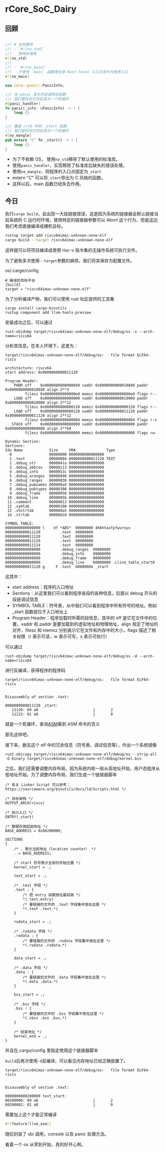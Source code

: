 # rCore_SoC_Dairy

## 回顾

```rust

//! # 全局属性
//! - `#![no_std]`
//!   禁用标准库
#![no_std]
//!
//! - `#![no_main]`
//!   不使用 `main` 函数等全部 Rust-level 入口点来作为程序入口
#![no_main]

use core::panic::PanicInfo;

/// 当 panic 发生时会调用该函数
/// 我们暂时将它的实现为一个死循环
#[panic_handler]
fn panic(_info: &PanicInfo) -> ! {
    loop {}
}

/// 覆盖 crt0 中的 _start 函数
/// 我们暂时将它的实现为一个死循环
#[no_mangle]
pub extern "C" fn _start() -> ! {
    loop {}
}

```

- 为了不依赖 OS， 使用`no_std`移除了默认使用的标准库。
- 使用`panic_handler`，实现移除了标准库后缺失的错误处理。
- 使用`no_mangle`，将程序的入口点固定为`_start`
- extern "C" 可以将`_start`导出为 C 风格的函数。
- 这样以后，main 函数已经失去作用。

## 今日

执行`cargo build`，会出现一大段链接错误，这是因为系统的链接器会默认链接当前系统的 C 运行时环境，使用特定的链接器参数可以 Abort 这个行为，但是这边我们考虑直接编译成裸机目标。

```bash
rustup target add riscv64imac-unknown-none-elf
cargo build --target riscv64imac-unknown-none-elf
```

这样就可以将项目编译成使用 risc-v 指令集的无操作系统可执行文件。

为了避免多次使用`--target`参数的麻烦，我们将其保存为配置文件。

os/.carge/config

```plain
# 编译的目标平台
[build]
target = "riscv64imac-unknown-none-elf"
```

为了分析编译产物，我们可以使用 rust 社区提供的工具集

```
cargo install cargo-binutils
rustup component add llvm-tools-preview
```

安装成功之后，可以通过

```
rust-objdump target/riscv64imac-unknown-none-elf/debug/os -x --arch-name=riscv64
```

分析其信息。在本人环境下，这里为：

```plain
target/riscv64imac-unknown-none-elf/debug/os:   file format ELF64-riscv

architecture: riscv64
start address: 0x0000000000011120

Program Header:
    PHDR off    0x0000000000000040 vaddr 0x0000000000010040 paddr 0x0000000000010040 align 2**3
         filesz 0x00000000000000e0 memsz 0x00000000000000e0 flags r--
    LOAD off    0x0000000000000000 vaddr 0x0000000000010000 paddr 0x0000000000010000 align 2**12
         filesz 0x0000000000000120 memsz 0x0000000000000120 flags r--
    LOAD off    0x0000000000000120 vaddr 0x0000000000011120 paddr 0x0000000000011120 align 2**12
         filesz 0x0000000000000004 memsz 0x0000000000000004 flags r-x
   STACK off    0x0000000000000000 vaddr 0x0000000000000000 paddr 0x0000000000000000 align 2**64
         filesz 0x0000000000000000 memsz 0x0000000000000000 flags rw-

Dynamic Section:
Sections:
Idx Name            Size     VMA              Type
  0                 00000000 0000000000000000
  1 .text           00000004 0000000000011120 TEXT
  2 .debug_str      0000041a 0000000000000000
  3 .debug_abbrev   00000113 0000000000000000
  4 .debug_info     0000053c 0000000000000000
  5 .debug_aranges  00000040 0000000000000000
  6 .debug_ranges   00000030 0000000000000000
  7 .debug_pubnames 000000a4 0000000000000000
  8 .debug_pubtypes 00000308 0000000000000000
  9 .debug_frame    00000050 0000000000000000
 10 .debug_line     0000005b 0000000000000000
 11 .comment        00000013 0000000000000000
 12 .symtab         00000108 0000000000000000
 13 .shstrtab       000000a5 0000000000000000
 14 .strtab         0000002d 0000000000000000

SYMBOL TABLE:
0000000000000000 l    df *ABS*  00000000 4h6htaxfpfwuroyu
0000000000011120         .text  00000000
0000000000011120         .text  00000000
0000000000011120         .text  00000000
0000000000011124         .text  00000000
0000000000000000         .debug_ranges  00000000
0000000000000000         .debug_info    00000000
0000000000000000         .debug_frame   00000000
0000000000000000         .debug_line    00000000 .Lline_table_start0
0000000000011120 g     F .text  00000004 _start
```

这其中：

- start address：程序的入口地址
- Sections：从这里我们可以看到程序各段的各种信息。后面以 debug 开头的段是调试信息
- SYMBOL TABLE：符号表，从中我们可以看到程序中所有符号的地址。例如 \_start 函数就位于入口地址上
- Program Header：程序加载时所需的段信息，其中的 off 是它在文件中的位置，vaddr 和 paddr 是要加载到的虚拟地址和物理地址，align 规定了地址的对齐，filesz 和 memsz 分别表示它在文件和内存中的大小，flags 描述了相关权限（r 表示可读，w 表示可写，x 表示可执行）

可以通过

```
rust-objdump target/riscv64imac-unknown-none-elf/debug/os -d --arch-name=riscv64
```

进行反编译，获得程序的程序码

```
target/riscv64imac-unknown-none-elf/debug/os:   file format ELF64-riscv


Disassembly of section .text:

0000000000011120 _start:
   11120: 09 a0                         j       2
   11122: 01 a0                         j       0
```

就是一个死循环，查询[ASM](https://github.com/riscv/riscv-asm-manual/blob/master/riscv-asm.md)看到 ASM 命令的含义

那先这样吧。

接下来，删去这个 elf 中的冗余信息（符号表、调试信息等），作出一个系统镜像

```
rust-objcopy target/riscv64imac-unknown-none-elf/debug/os --strip-all -O binary target/riscv64imac-unknown-none-elf/debug/kernel.bin
```

之后，我们还需要调整内存布局，因为系统内核一般从高地址开始，用户态程序从低地址开始。为了调整内存布局，我们生成一个链接器脚本

```
/* 有关 Linker Script 可以参考：https://sourceware.org/binutils/docs/ld/Scripts.html */

/* 目标架构 */
OUTPUT_ARCH(riscv)

/* 执行入口 */
ENTRY(_start)

/* 数据存放起始地址 */
BASE_ADDRESS = 0x80200000;

SECTIONS
{
    /* . 表示当前地址（location counter） */
    . = BASE_ADDRESS;

    /* start 符号表示全部的开始位置 */
    kernel_start = .;

    text_start = .;

    /* .text 字段 */
    .text : {
        /* 把 entry 函数放在最前面 */
        *(.text.entry)
        /* 要链接的文件的 .text 字段集中放在这里 */
        *(.text .text.*)
    }

    rodata_start = .;

    /* .rodata 字段 */
    .rodata : {
        /* 要链接的文件的 .rodata 字段集中放在这里 */
        *(.rodata .rodata.*)
    }

    data_start = .;

    /* .data 字段 */
    .data : {
        /* 要链接的文件的 .data 字段集中放在这里 */
        *(.data .data.*)
    }

    bss_start = .;

    /* .bss 字段 */
    .bss : {
        /* 要链接的文件的 .bss 字段集中放在这里 */
        *(.sbss .bss .bss.*)
    }

    /* 结束地址 */
    kernel_end = .;
}
```

并且在.cargo/config 里指定使用这个链接器脚本

`build`后再次使用`-d`反编译，可以看见内存地址已经正确放置了。

```
target/riscv64imac-unknown-none-elf/debug/os:   file format ELF64-riscv


Disassembly of section .text:

0000000080200000 text_start:
80200000: 09 a0                         j       2
80200002: 01 a0                         j       0
```

需要加上这个才能正常编译

```rust
#![feature(llvm_asm)]
```

随后封装了 sbi 调用，console 以及 panic 处理方法。

看着一个 os 从零到开始，真的好开心啊。
